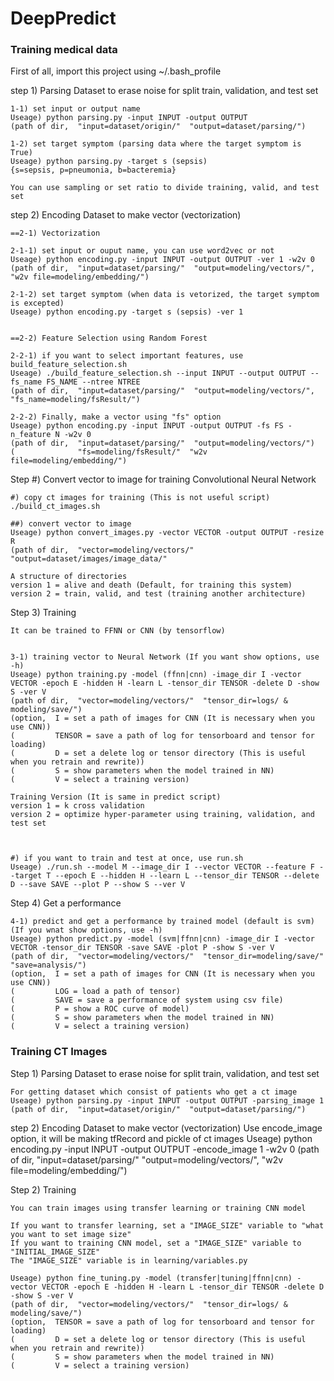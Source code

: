 # DeepPredict




### Training medical data

First of all, import this project using ~/.bash_profile


step 1) Parsing Dataset to erase noise for split train, validation, and test set

	1-1) set input or output name
	Useage) python parsing.py -input INPUT -output OUTPUT
	(path of dir,  "input=dataset/origin/"  "output=dataset/parsing/")
	
	1-2) set target symptom (parsing data where the target symptom is True)
	Useage) python parsing.py -target s (sepsis) 
	{s=sepsis, p=pneumonia, b=bacteremia}

	You can use sampling or set ratio to divide training, valid, and test set



step 2) Encoding Dataset to make vector (vectorization)
	
	==2-1) Vectorization

	2-1-1) set input or ouput name, you can use word2vec or not
	Useage) python encoding.py -input INPUT -output OUTPUT -ver 1 -w2v 0
	(path of dir,  "input=dataset/parsing/"  "output=modeling/vectors/",  "w2v file=modeling/embedding/")

	2-1-2) set target symptom (when data is vetorized, the target symptom is excepted)
	Useage) python encoding.py -target s (sepsis) -ver 1


	==2-2) Feature Selection using Random Forest

    2-2-1) if you want to select important features, use build_feature_selection.sh
    Useage) ./build_feature_selection.sh --input INPUT --output OUTPUT --fs_name FS_NAME --ntree NTREE
    (path of dir,  "input=dataset/parsing/"  "output=modeling/vectors/", "fs_name=modeling/fsResult/")
    
	2-2-2) Finally, make a vector using "fs" option
	Useage) python encoding.py -input INPUT -output OUTPUT -fs FS -n_feature N -w2v 0
	(path of dir,  "input=dataset/parsing/"  "output=modeling/vectors/")
	(              "fs=modeling/fsResult/"  "w2v file=modeling/embedding/")



Step #) Convert vector to image for training Convolutional Neural Network

	#) copy ct images for training (This is not useful script)
	./build_ct_images.sh 

	##) convert vector to image
	Useage) python convert_images.py -vector VECTOR -output OUTPUT -resize R
	(path of dir,  "vector=modeling/vectors/"  "output=dataset/images/image_data/"
	
	A structure of directories
	version 1 = alive and death (Default, for training this system)
	version 2 = train, valid, and test (training another architecture)
	
	
 
Step 3) Training

    It can be trained to FFNN or CNN (by tensorflow)
    
    
	3-1) training vector to Neural Network (If you want show options, use -h)
	Useage) python training.py -model (ffnn|cnn) -image_dir I -vector VECTOR -epoch E -hidden H -learn L -tensor_dir TENSOR -delete D -show S -ver V 
	(path of dir,  "vector=modeling/vectors/"  "tensor_dir=logs/ & modeling/save/")
	(option,  I = set a path of images for CNN (It is necessary when you use CNN))
	(         TENSOR = save a path of log for tensorboard and tensor for loading)
	(         D = set a delete log or tensor directory (This is useful when you retrain and rewrite))
	(         S = show parameters when the model trained in NN)
	(         V = select a training version)
	
	Training Version (It is same in predict script)
	version 1 = k cross validation
	version 2 = optimize hyper-parameter using training, validation, and test set
	
	

	#) if you want to train and test at once, use run.sh
	Useage) ./run.sh --model M --image_dir I --vector VECTOR --feature F --target T --epoch E --hidden H --learn L --tensor_dir TENSOR --delete D --save SAVE --plot P --show S --ver V
	
	

Step 4) Get a performance


    4-1) predict and get a performance by trained model (default is svm) (If you wnat show options, use -h)
	Useage) python predict.py -model (svm|ffnn|cnn) -image_dir I -vector VECTOR -tensor_dir TENSOR -save SAVE -plot P -show S -ver V 
	(path of dir,  "vector=modeling/vectors/"  "tensor_dir=modeling/save/"  "save=analysis/")
	(option,  I = set a path of images for CNN (It is necessary when you use CNN))
	(         LOG = load a path of tensor)
	(         SAVE = save a performance of system using csv file)
	(         P = show a ROC curve of model)
	(         S = show parameters when the model trained in NN)
	(         V = select a training version)



### Training CT Images



Step 1) Parsing Dataset to erase noise for split train, validation, and test set

    For getting dataset which consist of patients who get a ct image
    Useage) python parsing.py -input INPUT -output OUTPUT -parsing_image 1
	(path of dir,  "input=dataset/origin/"  "output=dataset/parsing/")



step 2) Encoding Dataset to make vector (vectorization)
	Use encode_image option, it will be making tfRecord and pickle of ct images
	Useage) python encoding.py -input INPUT -output OUTPUT -encode_image 1 -w2v 0
	(path of dir,  "input=dataset/parsing/"  "output=modeling/vectors/",  "w2v file=modeling/embedding/")



Step 2) Training

    You can train images using transfer learning or training CNN model
    
    If you want to transfer learning, set a "IMAGE_SIZE" variable to "what you want to set image size"
    If you want to training CNN model, set a "IMAGE_SIZE" variable to "INITIAL_IMAGE_SIZE"
    The "IMAGE_SIZE" variable is in learning/variables.py
    
    Useage) python fine_tuning.py -model (transfer|tuning|ffnn|cnn) -vector VECTOR -epoch E -hidden H -learn L -tensor_dir TENSOR -delete D -show S -ver V
	(path of dir,  "vector=modeling/vectors/"  "tensor_dir=logs/ & modeling/save/")
	(option,  TENSOR = save a path of log for tensorboard and tensor for loading)
	(         D = set a delete log or tensor directory (This is useful when you retrain and rewrite))
	(         S = show parameters when the model trained in NN)
	(         V = select a training version)
